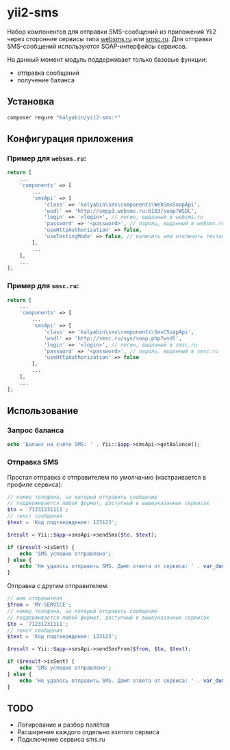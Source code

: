 # yii2-sms

Набор компонентов для отправки SMS-сообщений из приложения Yii2 через сторонние сервисы типа [websms.ru](http://websms.ru) или [smsc.ru](http://smsc.ru).
Для отправки SMS-сообщений используются SOAP-интерфейсы сервисов.

На данный момент модуль поддерживает только базовые функции:

* отправка сообщений
* получение баланса

## Установка

```bash
composer requre "kalyabin/yii2-sms:*"
```

## Конфигурация приложения

### Пример для ```websms.ru```:

```php
return [
    ...
    'components' => [
        ...
        'smsApi' => [
            'class' => 'kalyabin\sms\components\WebSmsSoapApi',
            'wsdl' => 'http://smpp3.websms.ru:8183/soap?WSDL',
            'login' => '<login>', // логин, выданный в websms.ru
            'password' => '<password>', // пароль, выданный в websms.ru
            'useHttpAuthorization' => false,
            'useTestingMode' => false, // включить или отключить тестовый режим отправки
        ],
        ...
    ],
    ...
];
```

### Пример для ```smsc.ru```:

```php
return [
    ...
    'components' => [
        ...
        'smsApi' => [
            'class' => 'kalyabin\sms\components\SmsCSoapApi',
            'wsdl' => 'http://smsc.ru/sys/soap.php?wsdl',
            'login' => '<login>', // логин, выданный в smsc.ru
            'password' => '<password>', // пароль, выданный в smsc.ru
            'useHttpAuthorization' => false
        ],
        ...
    ],
    ...
];
```

## Использование

### Запрос баланса

```php
echo 'Баланс на счёте SMS: ' . Yii::$app->smsApi->getBalance();
```

### Отправка SMS

Простая отправка с отправителем по умолчанию (настраивается в профиле сервиса):

```php
// номер телефона, на который отправить сообщение
// поддерживается любой формат, доступный в вышеуказанных сервисах
$to = '71231231111';
// текст сообщения
$text = 'Код подтверждения: 123123';

$result = Yii::$app->smsApi->sendSms($to, $text);

if ($result->isSent) {
    echo 'SMS успешно отправлено';
} else {
    echo 'Не удалось отправить SMS. Дамп ответа от сервиса: ' . var_dump($result->rawProviderData);
}
```

Отправка с другим отправителем:

```php
// имя отправителя
$from = 'MY-SERVICE';
// номер телефона, на который отправить сообщение
// поддерживается любой формат, доступный в вышеуказанных сервисах
$to = '71231231111';
// текст сообщения
$text = 'Код подтверждения: 123123';

$result = Yii::$app->smsApi->sendSmsFrom($from, $to, $text);

if ($result->isSent) {
    echo 'SMS успешно отправлено';
} else {
    echo 'Не удалось отправить SMS. Дамп ответа от сервиса: ' . var_dump($result->rawProviderData);
}
```

## TODO

* Логирование и разбор полётов
* Расширение каждого отдельно взятого сервиса
* Подключение сервиса sms.ru
